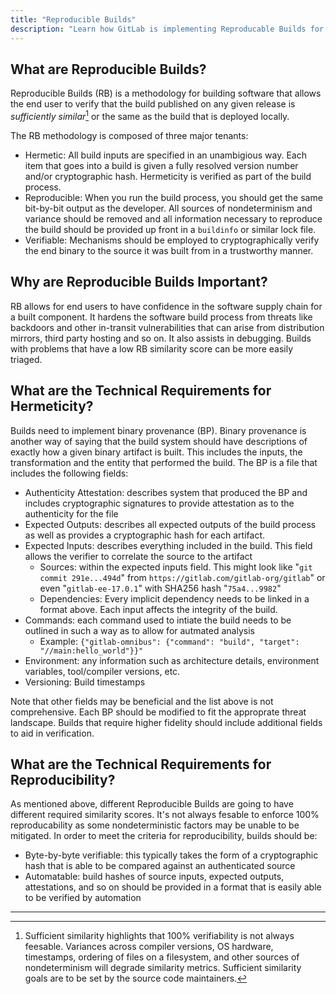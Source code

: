 ```yaml
---
title: "Reproducible Builds"
description: "Learn how GitLab is implementing Reproducable Builds for our build processes"
---
```


## What are Reproducible Builds?

Reproducible Builds (RB) is a methodology for building software that allows the end user to verify that the build published on any given release is *sufficiently similar*[^1] or the same as the build that is deployed locally.

The RB methodology is composed of three major tenants:

- Hermetic: All build inputs are specified in an unambigious way. Each item that goes into a build is given a fully resolved version number and/or cryptographic hash. Hermeticity is verified as part of the build process.
- Reproducible: When you run the build process, you should get the same bit-by-bit output as the developer. All sources of nondeterminism and variance should be removed and all information necessary to reproduce the build should be provided up front in a `buildinfo` or similar lock file.
- Verifiable: Mechanisms should be employed to cryptographically verify the end binary to the source it was built from in a trustworthy manner.

## Why are Reproducible Builds Important?

RB allows for end users to have confidence in the software supply chain for a built component. It hardens the software build process from threats like backdoors and other in-transit vulnerabilities that can arise from distribution mirrors, third party hosting and so on. It also assists in debugging. Builds with problems that have a low RB similarity score can be more easily triaged.

## What are the Technical Requirements for Hermeticity?

Builds need to implement binary provenance (BP). Binary provenance is another way of saying that the build system should have descriptions of exactly how a given binary artifact is built. This includes the inputs, the transformation and the entity that performed the build. The BP is a file that includes the following fields:

- Authenticity Attestation: describes system that produced the BP and includes cryptographic signatures to provide attestation as to the authenticity for the file
- Expected Outputs: describes all expected outputs of the build process as well as provides a cryptographic hash for each artifact.
- Expected Inputs: describes everything included in the build. This field allows the verifier to correlate the source to the artifact
  - Sources: within the expected inputs field. This might look like "`git commit 291e...494d`" from `https://gitlab.com/gitlab-org/gitlab`" or even "`gitlab-ee-17.0.1`" with SHA256 hash "`75a4...9982`"
  - Dependencies: Every implicit dependency needs to be linked in a format above. Each input affects the integrity of the build.
- Commands: each command used to intiate the build needs to be outlined in such a way as to allow for autmated analysis
  - Example: `{"gitlab-omnibus": {"command": "build", "target": "//main:hello_world"}}"`
- Environment: any information such as architecture details, environment variables, tool/compiler versions, etc.
- Versioning: Build timestamps

Note that other fields may be beneficial and the list above is not comprehensive. Each BP should be modified to fit the approprate threat landscape. Builds that require higher fidelity should include additional fields to aid in verification.

## What are the Technical Requirements for Reproducibility?

As mentioned above, different Reproducible Builds are going to have different required similarity scores. It's not always fesable to enforce 100% reproducability as some nondeterministic factors may be unable to be mitigated. In order to meet the criteria for reproducibility, builds should be:
- Byte-by-byte verifiable: this typically takes the form of a cryptographic hash that is able to be compared against an authenticated source
- Automatable: build hashes of source inputs, expected outputs, attestations, and so on should be provided in a format that is easily able to be verified by automation

---

[^1]: Sufficient similarity highlights that 100% verifiability is not always feesable. Variances across compiler versions, OS hardware, timestamps, ordering of files on a filesystem, and other sources of nondeterminism will degrade similarity metrics. Sufficient similarity goals are to be set by the source code maintainers.
